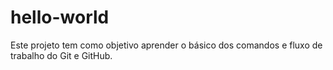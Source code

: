 # hello-world
Este projeto tem como objetivo aprender o básico dos comandos e fluxo de trabalho do Git e GitHub.
